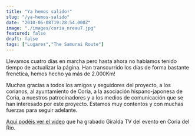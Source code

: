 ```yaml
---
title: "Ya hemos salido!"
slug: "/ya-hemos-salido"
date: "2010-06-08T19:28:54.000Z"
image: "./images/coria_nreau7.jpg"
featured: false
draft: false
tags: ["Lugares","The Samurai Route"]
---
```



Llevamos cuatro días en marcha pero hasta ahora no habíamos tenido tiempo de actualizar la página. Han transcurrido los días de forma bastante frenética, hemos hecho ya más de 2.000Km!

Muchas gracias a todos los amigos y seguidores del proyecto, a los corianos, al ayuntamiento de Coria, a la asociación hispano-japonesa de Coria, a nuestros patrocinadores y a los medios de comunicación que se han interesado por este proyecto. Estamos muy contentos y con muchas fuerzas para seguir adelante.

[Aquí podéis ver el vídeo](http://www.rutasamurai.com/component/option,com_hdflvplayer/Itemid,164/layout,playerlayout/view,player/index.php?option=com_hdflvplayer&Itemid=164&compid=5) que ha grabado Giralda TV del evento en Coria del Rio.



